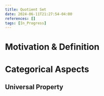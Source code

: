 ```yaml
---
title: Quotient Set
date: 2024-06-11T21:27:54-04:00
references: []
tags: [In_Progress]
---
```


# Motivation & Definition

# Categorical Aspects

## Universal Property
